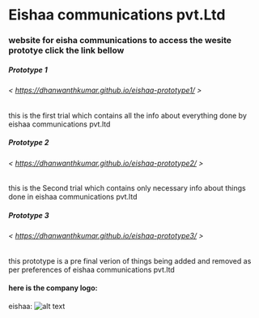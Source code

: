 # Eishaa communications pvt.Ltd

### website for eisha communications to access the wesite prototye click the link bellow

##### Prototype 1
######  < https://dhanwanthkumar.github.io/eishaa-prototype1/ >
<p>this is the first trial which contains all the info about everything done by eishaa communications pvt.ltd</p>

##### Prototype 2
###### < https://dhanwanthkumar.github.io/eishaa-prototype2/ >
<p>this is the Second trial which contains only necessary info about things done in eishaa communications pvt.ltd</p>

##### Prototype 3
###### < https://dhanwanthkumar.github.io/eishaa-prototype3/ >
<p>this prototype is a pre final verion of things being added and removed as per preferences of eishaa communications pvt.ltd</p>

#### here is the company logo:
eishaa: ![alt text](https://github.com/dhanwanthkumar/eishaa-prototype1/blob/master/database/LOGO.png "logo - eishaa communications")